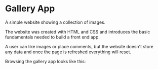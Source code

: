 # Gallery App

A simple website showing a collection of images.

The website was created with HTML and CSS and introduces the basic fundamentals needed to build a front end app.

A user can like images or place comments, but the website doesn't store any data and once the page is refreshed everything will reset.

Browsing the gallery app looks like this: